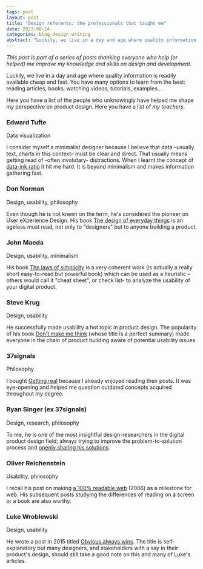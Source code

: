 ```yaml
---
tags: post
layout: post
title: "Design referents: the professionals that taught me"
date: 2023-08-14
categories: blog design writing
abstract: "Luckily, we live in a day and age where quality information is readily available cheap and fast."
---
```


_This post is part of a series of posts thanking everyone who help (or helped) me improve my knowledge and skills on design and development._

<!--
As any visitor can see, I write very sparingly. There are two main reasons: I simply prefer to spend the time doing something else; I only want to write things that can endure the passing of time as gracefully as possible.
-->

Luckily, we live in a day and age where quality information is readily available cheap and fast. You have many options to learn from the best: reading articles, books, watching videos, tutorials, examples...

Here you have a list of the people who unknowingly have helped me shape my perspective on product design. Here you have a list of *my teachers*.

### Edward Tufte

<p class="mc-Post_Meta">Data visualization</p>

I consider myself a minimalist designer because I believe that data –usually text, charts in this context– must be clear and direct. That usually means getting read of -often involutary- distractions. When I learnt the concept of [data-ink ratio](https://en.wikipedia.org/wiki/Edward_Tufte#Work) it hit me hard. It is beyond minimalism and makes information gathering fast.

### Don Norman

<p class="mc-Post_Meta">Design, usability, philosophy</p>

Even though he is not kneen on the term, he's considered the pioneer on User eXperience Design. His book [The design of everyday things](https://en.wikipedia.org/wiki/The_Design_of_Everyday_Things) is an ageless must read, not only to "designers" but to anyone building a product.

### John Maeda

<p class="mc-Post_Meta">Design, usability, minimalism</p>

His book [The laws of simplicity](https://lawsofsimplicity.com) is a very coherent work (is actually a really short easy-to-read but powerful book) which can be used as a heuristic –others would call it "cheat sheet", or check list- to analyze the usability of your digital product.

### Steve Krug

<p class="mc-Post_Meta">Design, usability</p>

He successfully made usability a hot topic in product design. The popularity of his book [Don't make me think](https://en.wikipedia.org/wiki/Don%27t_Make_Me_Think) (whose title is a perfect summary) made everyone in the chain of product building aware of potential usability issues.

### 37signals

<p class="mc-Post_Meta">Philosophy</p>

I bought [Getting real](https://basecamp.com/gettingreal) because I already enjoyed reading their posts. It was eye-opening and helped me question outdated concepts acquired throughout my degree.

### Ryan Singer (ex 37signals)

<p class="mc-Post_Meta">Design, research, philosophy</p>

To me, he is one of the most insightful design-researchers in the digital product design field; always trying to improve the problem-to-solution process and [openly sharing his solutions](https://www.feltpresence.com).

### Oliver Reichenstein

<p class="mc-Post_Meta">Usability, philosophy</p>

I recall his post on making [a 100% readable web](https://ia.net/topics/100e2r) (2006) as a milestone for web. His subsequent posts studying the differences of reading on a screen or a book are also worthy.

### Luke Wroblewski

<p class="mc-Post_Meta">Design, usability</p>

He wrote a post in 2015 titled [Obvious always wins](https://www.lukew.com/ff/entry.asp?1945). The title is self-explanatory but many designers, and stakeholders with a say in their product's design, should still take a good note on this and many of Luke's articles.

